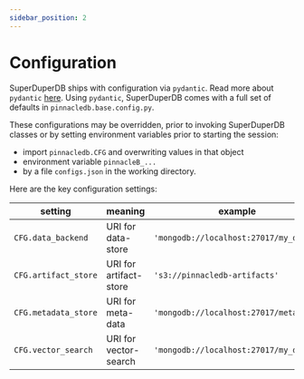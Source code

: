 ```yaml
---
sidebar_position: 2
---
```


# Configuration

SuperDuperDB ships with configuration via `pydantic`. Read more about `pydantic` [here](https://docs.pydantic.dev/latest/). Using `pydantic`, SuperDuperDB comes with a full set of defaults in `pinnacledb.base.config.py`.

These configurations may be overridden, prior to invoking SuperDuperDB classes or by setting environment 
variables prior to starting the session:

- import `pinnacledb.CFG` and overwriting values in that object
- environment variable `pinnacleB_...`
- by a file `configs.json` in the
working directory.

Here are the key configuration settings:

| setting                | meaning                | example                                |
| ---                    | ---                    | ---                                    |
| `CFG.data_backend`     | URI for data-store     | `'mongodb://localhost:27017/my_db'`    |
| `CFG.artifact_store`   | URI for artifact-store | `'s3://pinnacledb-artifacts'`        |
| `CFG.metadata_store`   | URI for meta-data      | `'mongodb://localhost:27017/metadata'` |
| `CFG.vector_search`    | URI for vector-search  | `'mongodb://localhost:27017/my_db'`    |